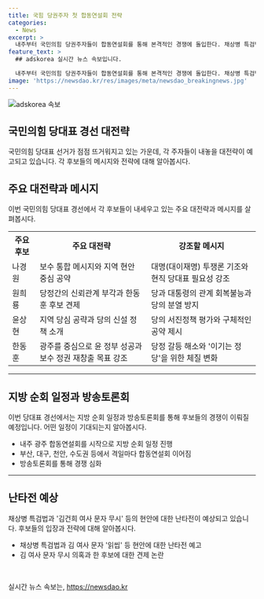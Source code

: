 ```yaml
---
title: 국힘 당권주자 첫 합동연설회 전략
categories:
  - News
excerpt: >
  내주부터 국민의힘 당권주자들이 합동연설회를 통해 본격적인 경쟁에 돌입한다. 채상병 특검법과 김건희 여사 문자 무시 등 현안에 대한 난타전도 예상된다. 각 후보들은 특색 있는 메시지를 내놓을 예정이며, 지방 순회 일정과 방송토론회 등을 통해 경쟁을 전개할 예정이다. 특히 채상병 특검법과 김 여사 문자 무시 등의 현안에 대한 견제전이 예상된다. (150자)
feature_text: >
  ## adskorea 실시간 뉴스 속보입니다.

  내주부터 국민의힘 당권주자들이 합동연설회를 통해 본격적인 경쟁에 돌입한다. 채상병 특검법과 김건희 여사 문자 무시 등 현안에 대한 난타전도 예상된다. 각 후보들은 특색 있는 메시지를 내놓을 예정이며, 지방 순회 일정과 방송토론회 등을 통해 경쟁을 전개할 예정이다. 특히 채상병 특검법과 김 여사 문자 무시 등의 현안에 대한 견제전이 예상된다. (150자)
image: 'https://newsdao.kr/res/images/meta/newsdao_breakingnews.jpg'
---
```


<p><img src="https://newsdao.kr/res/images/meta/newsdao_breakingnews.jpg" alt="adskorea 속보" /></p>

<h2 data-ke-size="size26">국민의힘 당대표 경선 대전략</h2>

<p data-ke-size="size16">국민의힘 당대표 선거가 점점 뜨거워지고 있는 가운데, 각 주자들이 내놓을 대전략이 예고되고 있습니다. 각 후보들의 메시지와 전략에 대해 알아봅시다.</p>

<h2 data-ke-size="size24">주요 대전략과 메시지</h2>

<p data-ke-size="size16">이번 국민의힘 당대표 경선에서 각 후보들이 내세우고 있는 주요 대전략과 메시지를 살펴봅시다.</p>

<table>
  <tr>
    <th>주요 후보</th>
    <th>주요 대전략</th>
    <th>강조할 메시지</th>
  </tr>
  <tr>
    <td>나경원</td>
    <td>보수 통합 메시지와 지역 현안 중심 공약</td>
    <td>대명(대이재명) 투쟁론 기조와 현직 당대표 필요성 강조</td>
  </tr>
  <tr>
    <td>원희룡</td>
    <td>당정간의 신뢰관계 부각과 한동훈 후보 견제</td>
    <td>당과 대통령의 관계 회복불능과 당의 분열 방지</td>
  </tr>
  <tr>
    <td>윤상현</td>
    <td>지역 당심 공략과 당의 신설 정책 소개</td>
    <td>당의 서진정책 평가와 구체적인 공약 제시</td>
  </tr>
  <tr>
    <td>한동훈</td>
    <td>광주를 중심으로 윤 정부 성공과 보수 정권 재창출 목표 강조</td>
    <td>당정 갈등 해소와 '이기는 정당'을 위한 체질 변화</td>
  </tr>
</table>

<hr>

<h2 data-ke-size="size24">지방 순회 일정과 방송토론회</h2>

<p data-ke-size="size16">이번 당대표 경선에서는 지방 순회 일정과 방송토론회를 통해 후보들의 경쟁이 이뤄질 예정입니다. 어떤 일정이 기대되는지 알아봅시다.</p>

<ul>
  <li>내주 광주 합동연설회를 시작으로 지방 순회 일정 진행</li>
  <li>부산, 대구, 천안, 수도권 등에서 격일마다 합동연설회 이어짐</li>
  <li>방송토론회를 통해 경쟁 심화</li>
</ul>

<hr>

<h2 data-ke-size="size24">난타전 예상</h2>

<p data-ke-size="size16">채상병 특검법과 '김건희 여사 문자 무시' 등의 현안에 대한 난타전이 예상되고 있습니다. 후보들의 입장과 전략에 대해 알아봅시다.</p>

<ul>
  <li>채상병 특검법과 김 여사 문자 '읽씹' 등 현안에 대한 난타전 예고</li>
  <li>김 여사 문자 무시 의혹과 한 후보에 대한 견제 논란</li>
</ul>

<p data-ke-size="size16">&nbsp;</p>
실시간 뉴스 속보는, <a href="https://newsdao.kr" rel="dofollow">https://newsdao.kr</a>


